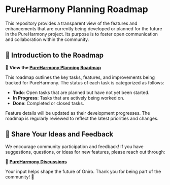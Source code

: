 # PureHarmony Planning Roadmap  

This repository provides a transparent view of the features and enhancements that are currently being developed or planned for the future in the PureHarmony project. Its purpose is to foster open communication and collaboration within the community.  

## 📌 Introduction to the Roadmap  

🔗 **View the [PureHarmony Planning Roadmap](https://github.com/orgs/eclipse-oniro4openharmony/projects/1)**  

This roadmap outlines the key tasks, features, and improvements being tracked for PureHarmony. The status of each task is categorized as follows:  

- **Todo**: Open tasks that are planned but have not yet been started.  
- **In Progress**: Tasks that are actively being worked on.  
- **Done**: Completed or closed tasks.  

Feature details will be updated as their development progresses. The roadmap is regularly reviewed to reflect the latest priorities and changes.  

## 💬 Share Your Ideas and Feedback  

We encourage community participation and feedback! If you have suggestions, questions, or ideas for new features, please reach out through:  

📢 **[PureHarmony Discussions](https://github.com/eclipse-oniro4openharmony/oniro-planning/discussions)**  

Your input helps shape the future of Oniro. Thank you for being part of the community! 🚀
